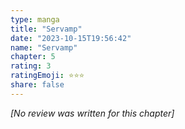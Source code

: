 ```yaml
---
type: manga
title: "Servamp"
date: "2023-10-15T19:56:42"
name: "Servamp"
chapter: 5
rating: 3
ratingEmoji: ⭐️⭐️⭐️
share: false
---
```


_[No review was written for this chapter]_
